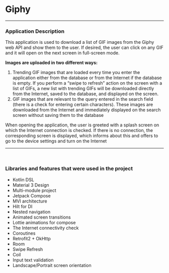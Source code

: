 # Giphy
---

### Application Description

This application is used to download a list of GIF images from the Giphy web API and show them to the user. 
If desired, the user can click on any GIF and it will open on the next screen in full-screen mode.

**Images are uploaded in two different ways:**
1. Trending GIF images that are loaded every time you enter the application either from the database or from 
the Internet if the database is empty. If you perform a “swipe to refresh” action on the screen with 
a list of GIFs, a new list with trending GIFs will be downloaded directly from the Internet, saved to the database, 
and displayed on the screen.
2. GIF images that are relevant to the query entered in the search field (there is a check for entering certain 
characters). These images are downloaded from the Internet and immediately displayed on the search screen 
without saving them to the database

When opening the application, the user is greeted with a splash screen on which the Internet connection is checked. 
If there is no connection, the corresponding screen is displayed, which informs about this and offers to go 
to the device settings and turn on the Internet

---

<br>

### Libraries and features that were used in the project

- Kotlin DSL
- Material 3 Design
- Multi-module project
- Jetpack Compose
- MVI architecture
- Hilt for DI
- Nested navigation
- Animated screen transitions
- Lottie animations for compose
- The Internet connectivity check
- Coroutines
- Retrofit2 + OkHttp
- Room
- Swipe Refresh
- Coil
- Input text validation
- Landscape/Portrait screen orientation